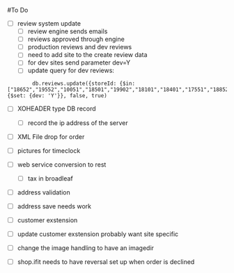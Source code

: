 #To Do

- [ ] review system update
    - [ ] review engine sends emails
    - [ ] reviews approved through engine
    - [ ] production reviews and dev reviews
    - [ ] need to add site to the create review data
    - [ ] for dev sites send parameter dev=Y
    - [ ] update query for dev reviews: 
```
        db.reviews.update({storeId: {$in: ["18652","19552","10051","18501","19902","18101","18401","17551","18852","16251","18251","19852","13201"]}}, {$set: {dev: 'Y'}}, false, true)
```
- [ ] XOHEADER type DB record
    - [ ] record the ip address of the server
- [ ] XML File drop for order

- [ ] pictures for timeclock
- [ ] web service conversion to rest
    - [ ] tax in broadleaf
- [ ] address validation
- [ ] address save needs work
- [ ] customer exstension
- [ ] update customer exstension probably want site specific
- [ ] change the image handling to have an imagedir

- [ ] shop.ifit needs to have reversal set up when order is declined
